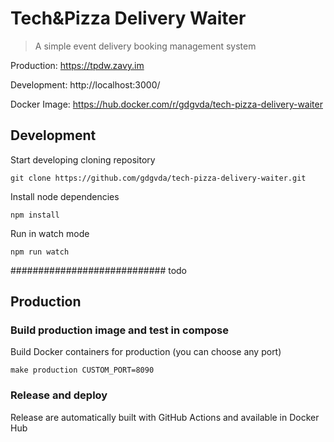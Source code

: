 # Tech&amp;Pizza Delivery Waiter

> A simple event delivery booking management system

Production: https://tpdw.zavy.im

Development: http://localhost:3000/

Docker Image: https://hub.docker.com/r/gdgvda/tech-pizza-delivery-waiter

## Development

Start developing cloning repository

`git clone https://github.com/gdgvda/tech-pizza-delivery-waiter.git`

Install node dependencies

`npm install`

Run in watch mode

`npm run watch`

############################ todo
## Production

### Build production image and test in compose

Build Docker containers for production (you can choose any port)

`make production CUSTOM_PORT=8090`

### Release and deploy

Release are automatically built with GitHub Actions and available in Docker Hub
